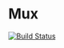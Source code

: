 # Mux

[![Build Status](https://travis-ci.org/one-more-minute/Mux.jl.svg?branch=master)](https://travis-ci.org/one-more-minute/Mux.jl)
